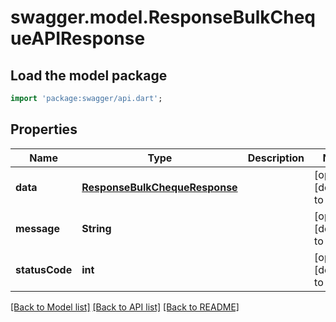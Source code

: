 # swagger.model.ResponseBulkChequeAPIResponse

## Load the model package
```dart
import 'package:swagger/api.dart';
```

## Properties
Name | Type | Description | Notes
------------ | ------------- | ------------- | -------------
**data** | [**ResponseBulkChequeResponse**](ResponseBulkChequeResponse.md) |  | [optional] [default to null]
**message** | **String** |  | [optional] [default to null]
**statusCode** | **int** |  | [optional] [default to null]

[[Back to Model list]](../README.md#documentation-for-models) [[Back to API list]](../README.md#documentation-for-api-endpoints) [[Back to README]](../README.md)

